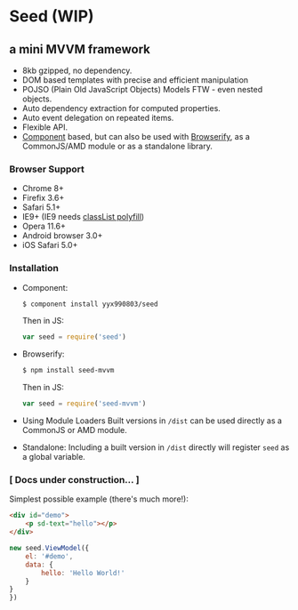# Seed (WIP)
## a mini MVVM framework

- 8kb gzipped, no dependency.
- DOM based templates with precise and efficient manipulation
- POJSO (Plain Old JavaScript Objects) Models FTW - even nested objects.
- Auto dependency extraction for computed properties.
- Auto event delegation on repeated items.
- Flexible API.
- [Component](https://github.com/component/component) based, but can also be used with [Browserify](https://github.com/substack/node-browserify), as a CommonJS/AMD module or as a standalone library.

### Browser Support

- Chrome 8+
- Firefix 3.6+
- Safari 5.1+
- IE9+ (IE9 needs [classList polyfill](https://github.com/remy/polyfills/blob/master/classList.js))
- Opera 11.6+
- Android browser 3.0+
- iOS Safari 5.0+

### Installation

- Component:  
    ``` bash
    $ component install yyx990803/seed
    ```
    Then in JS:
    ``` js
    var seed = require('seed')
    ```

- Browserify:
    ``` bash
    $ npm install seed-mvvm
    ```
    Then in JS:
    ``` js
    var seed = require('seed-mvvm')
    ```

- Using Module Loaders
    Built versions in `/dist` can be used directly as a CommonJS or AMD module.

- Standalone:
    Including a built version in `/dist` directly will register `seed` as a global variable.

### [ Docs under construction... ]

Simplest possible example (there's much more!):

``` html
<div id="demo">
    <p sd-text="hello"></p>
</div>
```

``` js
new seed.ViewModel({
    el: '#demo',
    data: {
        hello: 'Hello World!'
    }
}
})
```